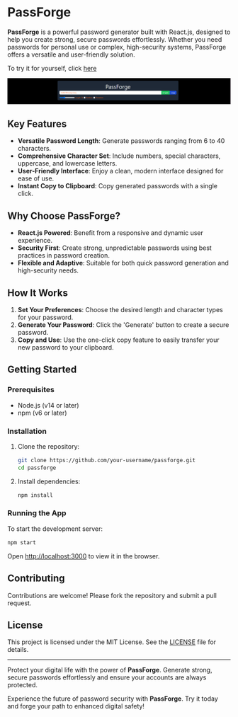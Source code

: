 # PassForge

**PassForge** is a powerful password generator built with React.js, designed to help you create strong, secure passwords effortlessly. Whether you need passwords for personal use or complex, high-security systems, PassForge offers a versatile and user-friendly solution.

To try it for yourself, click [here](https://pass-forge.netlify.app/)

![passforge](./src/assets/image.png)

## Key Features

- **Versatile Password Length**: Generate passwords ranging from 6 to 40 characters.
- **Comprehensive Character Set**: Include numbers, special characters, uppercase, and lowercase letters.
- **User-Friendly Interface**: Enjoy a clean, modern interface designed for ease of use.
- **Instant Copy to Clipboard**: Copy generated passwords with a single click.

## Why Choose PassForge?

- **React.js Powered**: Benefit from a responsive and dynamic user experience.
- **Security First**: Create strong, unpredictable passwords using best practices in password creation.
- **Flexible and Adaptive**: Suitable for both quick password generation and high-security needs.

## How It Works

1. **Set Your Preferences**: Choose the desired length and character types for your password.
2. **Generate Your Password**: Click the 'Generate' button to create a secure password.
3. **Copy and Use**: Use the one-click copy feature to easily transfer your new password to your clipboard.

## Getting Started

### Prerequisites

- Node.js (v14 or later)
- npm (v6 or later)

### Installation

1. Clone the repository:
   ```bash
   git clone https://github.com/your-username/passforge.git
   cd passforge
   ```

2. Install dependencies:
   ```bash
   npm install
   ```

### Running the App

To start the development server:
```bash
npm start
```
Open [http://localhost:3000](http://localhost:3000) to view it in the browser.

## Contributing

Contributions are welcome! Please fork the repository and submit a pull request.

## License

This project is licensed under the MIT License. See the [LICENSE](LICENSE) file for details.

---

Protect your digital life with the power of **PassForge**. Generate strong, secure passwords effortlessly and ensure your accounts are always protected.

Experience the future of password security with **PassForge**. Try it today and forge your path to enhanced digital safety!